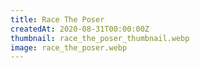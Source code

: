 ```yaml
---
title: Race The Poser
createdAt: 2020-08-31T00:00:00Z
thumbnail: race_the_poser_thumbnail.webp
image: race_the_poser.webp
---
```

